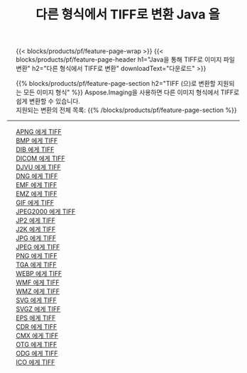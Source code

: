 ﻿---
title: 다른 형식에서 TIFF로 변환 Java 을 
weight: 3920
url: /ko/java/conversion/to/tiff 
lang: ko
langdirlevel: 2
locales: zh-hans,ja,it,ru,de,es,fr,nl,id,lt,pl,pt,vi,tr,ko,zh-hant,ar,hi,th,sv,cs,uk,he
description: Aspose.Imaging을 사용하면 다른 형식에서 TIFF로 쉽게 변환할 수 있습니다.
---

{{< blocks/products/pf/feature-page-wrap >}}
{{< blocks/products/pf/feature-page-header h1="Java을 통해 TIFF로 이미지 파일 변환" h2="다른 형식에서 TIFF로 변환" downloadText="다운로드" >}}


{{% blocks/products/pf/feature-page-section  h2="TIFF (으)로 변환할 지원되는 모든 이미지 형식" %}}
Aspose.Imaging을 사용하면 다른 이미지 형식에서 TIFF로 쉽게 변환할 수 있습니다.
<br/>
지원되는 변환의 전체 목록:
{{% /blocks/products/pf/feature-page-section %}}
<div class="container-fluid productfamilypage bg-gray">
    <div class="convertypes bg-gray agp-content section">
        <div class="container">
		<hr style="margin-left:-20px;"/>
		<div class="row other-converters">
		    <div class='col-md-2 other-converter remove-lp remove-rp'><a href="/imaging/ko/java/conversion/apng-to-tiff" >APNG 에게 TIFF</a></div>
<div class='col-md-2 other-converter remove-lp remove-rp'><a href="/imaging/ko/java/conversion/bmp-to-tiff" >BMP 에게 TIFF</a></div>
<div class='col-md-2 other-converter remove-lp remove-rp'><a href="/imaging/ko/java/conversion/dib-to-tiff" >DIB 에게 TIFF</a></div>
<div class='col-md-2 other-converter remove-lp remove-rp'><a href="/imaging/ko/java/conversion/dicom-to-tiff" >DICOM 에게 TIFF</a></div>
<div class='col-md-2 other-converter remove-lp remove-rp'><a href="/imaging/ko/java/conversion/djvu-to-tiff" >DJVU 에게 TIFF</a></div>
<div class='col-md-2 other-converter remove-lp remove-rp'><a href="/imaging/ko/java/conversion/dng-to-tiff" >DNG 에게 TIFF</a></div>
<div class='col-md-2 other-converter remove-lp remove-rp'><a href="/imaging/ko/java/conversion/emf-to-tiff" >EMF 에게 TIFF</a></div>
<div class='col-md-2 other-converter remove-lp remove-rp'><a href="/imaging/ko/java/conversion/emz-to-tiff" >EMZ 에게 TIFF</a></div>
<div class='col-md-2 other-converter remove-lp remove-rp'><a href="/imaging/ko/java/conversion/gif-to-tiff" >GIF 에게 TIFF</a></div>
<div class='col-md-2 other-converter remove-lp remove-rp'><a href="/imaging/ko/java/conversion/jpeg2000-to-tiff" >JPEG2000 에게 TIFF</a></div>
<div class='col-md-2 other-converter remove-lp remove-rp'><a href="/imaging/ko/java/conversion/jp2-to-tiff" >JP2 에게 TIFF</a></div>
<div class='col-md-2 other-converter remove-lp remove-rp'><a href="/imaging/ko/java/conversion/j2k-to-tiff" >J2K 에게 TIFF</a></div>
<div class='col-md-2 other-converter remove-lp remove-rp'><a href="/imaging/ko/java/conversion/jpg-to-tiff" >JPG 에게 TIFF</a></div>
<div class='col-md-2 other-converter remove-lp remove-rp'><a href="/imaging/ko/java/conversion/jpeg-to-tiff" >JPEG 에게 TIFF</a></div>
<div class='col-md-2 other-converter remove-lp remove-rp'><a href="/imaging/ko/java/conversion/png-to-tiff" >PNG 에게 TIFF</a></div>
<div class='col-md-2 other-converter remove-lp remove-rp'><a href="/imaging/ko/java/conversion/tga-to-tiff" >TGA 에게 TIFF</a></div>
<div class='col-md-2 other-converter remove-lp remove-rp'><a href="/imaging/ko/java/conversion/webp-to-tiff" >WEBP 에게 TIFF</a></div>
<div class='col-md-2 other-converter remove-lp remove-rp'><a href="/imaging/ko/java/conversion/wmf-to-tiff" >WMF 에게 TIFF</a></div>
<div class='col-md-2 other-converter remove-lp remove-rp'><a href="/imaging/ko/java/conversion/wmz-to-tiff" >WMZ 에게 TIFF</a></div>
<div class='col-md-2 other-converter remove-lp remove-rp'><a href="/imaging/ko/java/conversion/svg-to-tiff" >SVG 에게 TIFF</a></div>
<div class='col-md-2 other-converter remove-lp remove-rp'><a href="/imaging/ko/java/conversion/svgz-to-tiff" >SVGZ 에게 TIFF</a></div>
<div class='col-md-2 other-converter remove-lp remove-rp'><a href="/imaging/ko/java/conversion/eps-to-tiff" >EPS 에게 TIFF</a></div>
<div class='col-md-2 other-converter remove-lp remove-rp'><a href="/imaging/ko/java/conversion/cdr-to-tiff" >CDR 에게 TIFF</a></div>
<div class='col-md-2 other-converter remove-lp remove-rp'><a href="/imaging/ko/java/conversion/cmx-to-tiff" >CMX 에게 TIFF</a></div>
<div class='col-md-2 other-converter remove-lp remove-rp'><a href="/imaging/ko/java/conversion/otg-to-tiff" >OTG 에게 TIFF</a></div>
<div class='col-md-2 other-converter remove-lp remove-rp'><a href="/imaging/ko/java/conversion/odg-to-tiff" >ODG 에게 TIFF</a></div>
<div class='col-md-2 other-converter remove-lp remove-rp'><a href="/imaging/ko/java/conversion/ico-to-tiff" >ICO 에게 TIFF</a></div>
                </div>
        </div>
    </div>
</div>
<br/>

